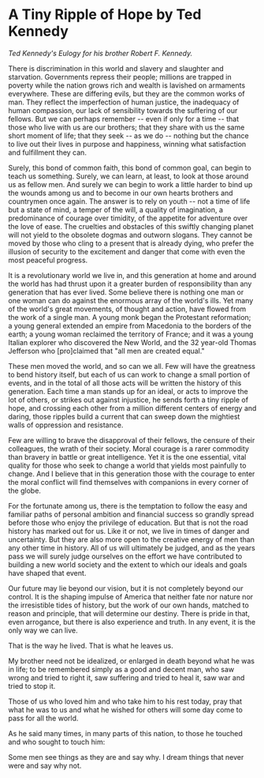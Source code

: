 # A Tiny Ripple of Hope by Ted Kennedy

*Ted Kennedy's Eulogy for his brother Robert F. Kennedy.*

There is discrimination in this world and slavery and slaughter and starvation. Governments repress their people; millions are trapped in poverty while the nation grows rich and wealth is lavished on armaments everywhere. These are differing evils, but they are the common works of man. They reflect the imperfection of human justice, the inadequacy of human compassion, our lack of sensibility towards the suffering of our fellows. But we can perhaps remember -- even if only for a time -- that those who live with us are our brothers; that they share with us the same short moment of life; that they seek -- as we do -- nothing but the chance to live out their lives in purpose and happiness, winning what satisfaction and fulfillment they can.

Surely, this bond of common faith, this bond of common goal, can begin to teach us something. Surely, we can learn, at least, to look at those around us as fellow men. And surely we can begin to work a little harder to bind up the wounds among us and to become in our own hearts brothers and countrymen once again. The answer is to rely on youth -- not a time of life but a state of mind, a temper of the will, a quality of imagination, a predominance of courage over timidity, of the appetite for adventure over the love of ease. The cruelties and obstacles of this swiftly changing planet will not yield to the obsolete dogmas and outworn slogans. They cannot be moved by those who cling to a present that is already dying, who prefer the illusion of security to the excitement and danger that come with even the most peaceful progress.

It is a revolutionary world we live in, and this generation at home and around the world has had thrust upon it a greater burden of responsibility than any generation that has ever lived. Some believe there is nothing one man or one woman can do against the enormous array of the world's ills. Yet many of the world's great movements, of thought and action, have flowed from the work of a single man. A young monk began the Protestant reformation; a young general extended an empire from Macedonia to the borders of the earth; a young woman reclaimed the territory of France; and it was a young Italian explorer who discovered the New World, and the 32 year-old Thomas Jefferson who [pro]claimed that "all men are created equal."

These men moved the world, and so can we all. Few will have the greatness to bend history itself, but each of us can work to change a small portion of events, and in the total of all those acts will be written the history of this generation. Each time a man stands up for an ideal, or acts to improve the lot of others, or strikes out against injustice, he sends forth a tiny ripple of hope, and crossing each other from a million different centers of energy and daring, those ripples build a current that can sweep down the mightiest walls of oppression and resistance.

Few are willing to brave the disapproval of their fellows, the censure of their colleagues, the wrath of their society. Moral courage is a rarer commodity than bravery in battle or great intelligence. Yet it is the one essential, vital quality for those who seek to change a world that yields most painfully to change. And I believe that in this generation those with the courage to enter the moral conflict will find themselves with companions in every corner of the globe.

For the fortunate among us, there is the temptation to follow the easy and familiar paths of personal ambition and financial success so grandly spread before those who enjoy the privilege of education. But that is not the road history has marked out for us. Like it or not, we live in times of danger and uncertainty. But they are also more open to the creative energy of men than any other time in history. All of us will ultimately be judged, and as the years pass we will surely judge ourselves on the effort we have contributed to building a new world society and the extent to which our ideals and goals have shaped that event.

Our future may lie beyond our vision, but it is not completely beyond our control. It is the shaping impulse of America that neither fate nor nature nor the irresistible tides of history, but the work of our own hands, matched to reason and principle, that will determine our destiny. There is pride in that, even arrogance, but there is also experience and truth. In any event, it is the only way we can live.

That is the way he lived. That is what he leaves us.

My brother need not be idealized, or enlarged in death beyond what he was in life; to be remembered simply as a good and decent man, who saw wrong and tried to right it, saw suffering and tried to heal it, saw war and tried to stop it.

Those of us who loved him and who take him to his rest today, pray that what he was to us and what he wished for others will some day come to pass for all the world.

As he said many times, in many parts of this nation, to those he touched and who sought to touch him:

Some men see things as they are and say why.
I dream things that never were and say why not.

